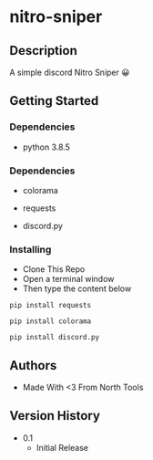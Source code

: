 # nitro-sniper

## Description

A simple discord Nitro Sniper 😀

## Getting Started

### Dependencies

* python 3.8.5

### Dependencies

* colorama

* requests

* discord.py

### Installing

* Clone This Repo
* Open a terminal window
* Then type the content below
```
pip install requests
```
```
pip install colorama
``` 
```
pip install discord.py
```


## Authors

* Made With <3 From North Tools

## Version History

* 0.1
    * Initial Release
